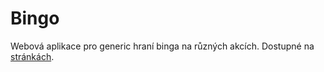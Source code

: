 # Bingo
Webová aplikace pro generic hraní binga na různých akcích.
Dostupné na [stránkách](https://havel06.github.io/hlinena_bingo/).

